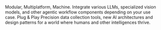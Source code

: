 Modular, Multiplatform, Machine.
Integrate various LLMs, specialized vision models, and other agentic workflow components depending on your use case.
Plug & Play
Precision data collection tools, new AI architectures and design patterns for a world where humans and other intelligences thrive.

